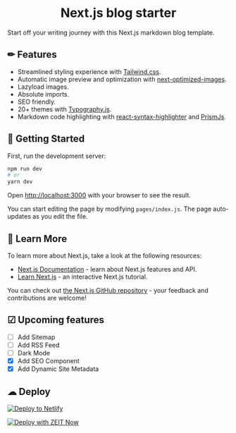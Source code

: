 <h1 align="center">
  Next.js blog starter
</h1>

Start off your writing journey with this Next.js markdown blog template.

## ✏ Features

- Streamlined styling experience with [Tailwind.css](https://tailwindcss.com/).
- Automatic image preview and optimization with [next-optimized-images](https://github.com/cyrilwanner/next-optimized-images).
- Lazyload images.
- Absolute imports.
- SEO friendly.
- 20+ themes with [Typography.js](https://github.com/cyrilwanner/next-optimized-images).
- Markdown code highlighting with [react-syntax-highlighter](https://www.npmjs.com/package/react-syntax-highlighter) and [PrismJs](https://prismjs.com/).

## 🚀 Getting Started

First, run the development server:

```bash
npm run dev
# or
yarn dev
```

Open [http://localhost:3000](http://localhost:3000) with your browser to see the result.

You can start editing the page by modifying `pages/index.js`. The page auto-updates as you edit the file.

## 📖 Learn More

To learn more about Next.js, take a look at the following resources:

- [Next.js Documentation](https://nextjs.org/docs) - learn about Next.js features and API.
- [Learn Next.js](https://nextjs.org/learn) - an interactive Next.js tutorial.

You can check out [the Next.js GitHub repository](https://github.com/zeit/next.js/) - your feedback and contributions are welcome!

## ☑ Upcoming features

- [ ] Add Sitemap
- [ ] Add RSS Feed
- [ ] Dark Mode
- [x] Add SEO Component
- [x] Add Dynamic Site Metadata

## ☁ Deploy

[![Deploy to Netlify](https://www.netlify.com/img/deploy/button.svg)](https://app.netlify.com/start/deploy?repository=https://github.com/Jfelix61/nextjs-starter-blog)

[![Deploy with ZEIT Now](https://zeit.co/button)](https://zeit.co/import/project?template=https://github.com/Jfelix61/nextjs-starter-blog)

